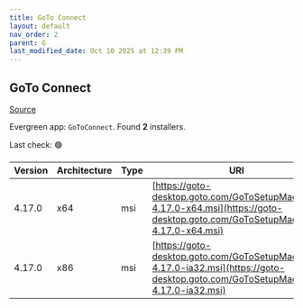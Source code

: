 ```yaml
---
title: GoTo Connect
layout: default
nav_order: 2
parent: G
last_modified_date: Oct 10 2025 at 12:39 PM
---
```


## GoTo Connect

[Source](https://support.goto.com/connect/help/what-are-the-download-links-for-it-admin-deployments)

Evergreen app: `GoToConnect`. Found **2** installers.

Last check: 🟢

| Version | Architecture | Type | URI                                                                                                                              |
| ------- | ------------ | ---- | -------------------------------------------------------------------------------------------------------------------------------- |
| 4.17.0  | x64          | msi  | [https://goto-desktop.goto.com/GoToSetupMachine-4.17.0-x64.msi](https://goto-desktop.goto.com/GoToSetupMachine-4.17.0-x64.msi)   |
| 4.17.0  | x86          | msi  | [https://goto-desktop.goto.com/GoToSetupMachine-4.17.0-ia32.msi](https://goto-desktop.goto.com/GoToSetupMachine-4.17.0-ia32.msi) |
